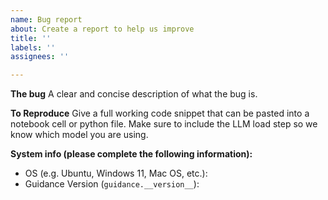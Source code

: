 ```yaml
---
name: Bug report
about: Create a report to help us improve
title: ''
labels: ''
assignees: ''

---
```


**The bug**
A clear and concise description of what the bug is.

**To Reproduce**
Give a full working code snippet that can be pasted into a notebook cell or python file. Make sure to include the LLM load step so we know which model you are using.

**System info (please complete the following information):**
 - OS (e.g. Ubuntu, Windows 11, Mac OS, etc.):
 - Guidance Version (`guidance.__version__`):
